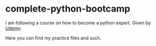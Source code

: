 # complete-python-bootcamp

I am following a course on how to become a python expert.
Given by [Udemy](https://www.udemy.com/share/102A7eAEIbcV5aQ30H/).

Here you can find my practice files and such.
